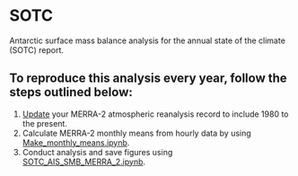 # SOTC
Antarctic surface mass balance analysis for the annual state of the climate (SOTC) report. 

## To reproduce this analysis every year, follow the steps outlined below:
1. [Update](https://github.com/EricKeenan/download_MERRA2) your MERRA-2 atmospheric reanalysis record to include 1980 to the present. 
2. Calculate MERRA-2 monthly means from hourly data by using [Make_monthly_means.ipynb](https://github.com/EricKeenan/SOTC/blob/master/Make_monthly_means.ipynb).
3. Conduct analysis and save figures using [SOTC_AIS_SMB_MERRA_2.ipynb](https://github.com/EricKeenan/SOTC/blob/master/SOTC_AIS_SMB_MERRA_2.ipynb).
